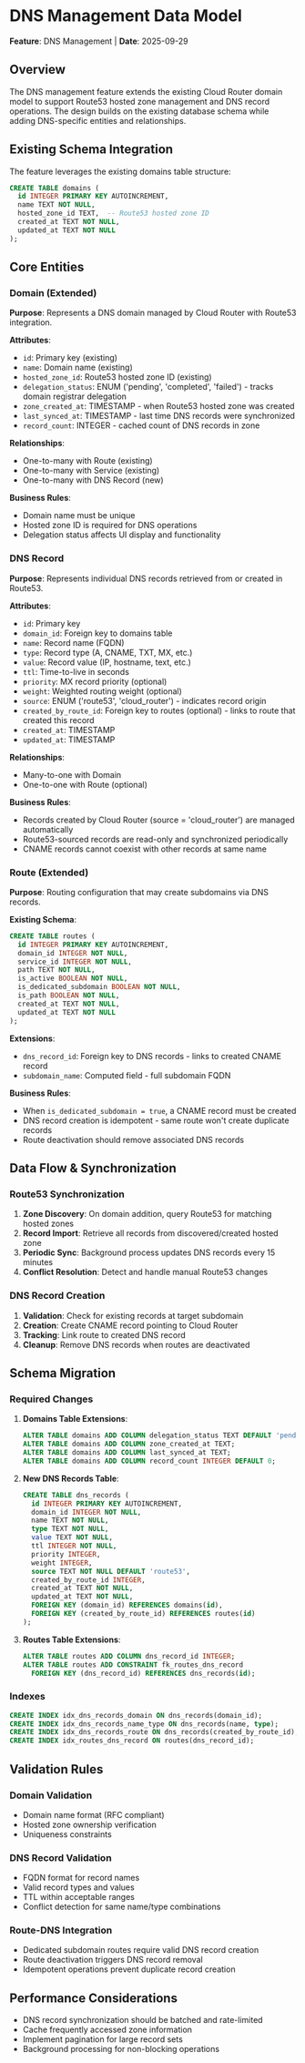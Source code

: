 # DNS Management Data Model

**Feature**: DNS Management | **Date**: 2025-09-29

## Overview

The DNS management feature extends the existing Cloud Router domain model to support Route53 hosted zone management and DNS record operations. The design builds on the existing database schema while adding DNS-specific entities and relationships.

## Existing Schema Integration

The feature leverages the existing domains table structure:

```sql
CREATE TABLE domains (
  id INTEGER PRIMARY KEY AUTOINCREMENT,
  name TEXT NOT NULL,
  hosted_zone_id TEXT,  -- Route53 hosted zone ID
  created_at TEXT NOT NULL,
  updated_at TEXT NOT NULL
);
```

## Core Entities

### Domain (Extended)

**Purpose**: Represents a DNS domain managed by Cloud Router with Route53 integration.

**Attributes**:

- `id`: Primary key (existing)
- `name`: Domain name (existing)
- `hosted_zone_id`: Route53 hosted zone ID (existing)
- `delegation_status`: ENUM ('pending', 'completed', 'failed') - tracks domain registrar delegation
- `zone_created_at`: TIMESTAMP - when Route53 hosted zone was created
- `last_synced_at`: TIMESTAMP - last time DNS records were synchronized
- `record_count`: INTEGER - cached count of DNS records in zone

**Relationships**:

- One-to-many with Route (existing)
- One-to-many with Service (existing)
- One-to-many with DNS Record (new)

**Business Rules**:

- Domain name must be unique
- Hosted zone ID is required for DNS operations
- Delegation status affects UI display and functionality

### DNS Record

**Purpose**: Represents individual DNS records retrieved from or created in Route53.

**Attributes**:

- `id`: Primary key
- `domain_id`: Foreign key to domains table
- `name`: Record name (FQDN)
- `type`: Record type (A, CNAME, TXT, MX, etc.)
- `value`: Record value (IP, hostname, text, etc.)
- `ttl`: Time-to-live in seconds
- `priority`: MX record priority (optional)
- `weight`: Weighted routing weight (optional)
- `source`: ENUM ('route53', 'cloud_router') - indicates record origin
- `created_by_route_id`: Foreign key to routes (optional) - links to route that created this record
- `created_at`: TIMESTAMP
- `updated_at`: TIMESTAMP

**Relationships**:

- Many-to-one with Domain
- One-to-one with Route (optional)

**Business Rules**:

- Records created by Cloud Router (source = 'cloud_router') are managed automatically
- Route53-sourced records are read-only and synchronized periodically
- CNAME records cannot coexist with other records at same name

### Route (Extended)

**Purpose**: Routing configuration that may create subdomains via DNS records.

**Existing Schema**:

```sql
CREATE TABLE routes (
  id INTEGER PRIMARY KEY AUTOINCREMENT,
  domain_id INTEGER NOT NULL,
  service_id INTEGER NOT NULL,
  path TEXT NOT NULL,
  is_active BOOLEAN NOT NULL,
  is_dedicated_subdomain BOOLEAN NOT NULL,
  is_path BOOLEAN NOT NULL,
  created_at TEXT NOT NULL,
  updated_at TEXT NOT NULL
);
```

**Extensions**:

- `dns_record_id`: Foreign key to DNS records - links to created CNAME record
- `subdomain_name`: Computed field - full subdomain FQDN

**Business Rules**:

- When `is_dedicated_subdomain = true`, a CNAME record must be created
- DNS record creation is idempotent - same route won't create duplicate records
- Route deactivation should remove associated DNS records

## Data Flow & Synchronization

### Route53 Synchronization

1. **Zone Discovery**: On domain addition, query Route53 for matching hosted zones
2. **Record Import**: Retrieve all records from discovered/created hosted zone
3. **Periodic Sync**: Background process updates DNS records every 15 minutes
4. **Conflict Resolution**: Detect and handle manual Route53 changes

### DNS Record Creation

1. **Validation**: Check for existing records at target subdomain
2. **Creation**: Create CNAME record pointing to Cloud Router
3. **Tracking**: Link route to created DNS record
4. **Cleanup**: Remove DNS records when routes are deactivated

## Schema Migration

### Required Changes

1. **Domains Table Extensions**:

   ```sql
   ALTER TABLE domains ADD COLUMN delegation_status TEXT DEFAULT 'pending';
   ALTER TABLE domains ADD COLUMN zone_created_at TEXT;
   ALTER TABLE domains ADD COLUMN last_synced_at TEXT;
   ALTER TABLE domains ADD COLUMN record_count INTEGER DEFAULT 0;
   ```

2. **New DNS Records Table**:

   ```sql
   CREATE TABLE dns_records (
     id INTEGER PRIMARY KEY AUTOINCREMENT,
     domain_id INTEGER NOT NULL,
     name TEXT NOT NULL,
     type TEXT NOT NULL,
     value TEXT NOT NULL,
     ttl INTEGER NOT NULL,
     priority INTEGER,
     weight INTEGER,
     source TEXT NOT NULL DEFAULT 'route53',
     created_by_route_id INTEGER,
     created_at TEXT NOT NULL,
     updated_at TEXT NOT NULL,
     FOREIGN KEY (domain_id) REFERENCES domains(id),
     FOREIGN KEY (created_by_route_id) REFERENCES routes(id)
   );
   ```

3. **Routes Table Extensions**:
   ```sql
   ALTER TABLE routes ADD COLUMN dns_record_id INTEGER;
   ALTER TABLE routes ADD CONSTRAINT fk_routes_dns_record
     FOREIGN KEY (dns_record_id) REFERENCES dns_records(id);
   ```

### Indexes

```sql
CREATE INDEX idx_dns_records_domain ON dns_records(domain_id);
CREATE INDEX idx_dns_records_name_type ON dns_records(name, type);
CREATE INDEX idx_dns_records_route ON dns_records(created_by_route_id);
CREATE INDEX idx_routes_dns_record ON routes(dns_record_id);
```

## Validation Rules

### Domain Validation

- Domain name format (RFC compliant)
- Hosted zone ownership verification
- Uniqueness constraints

### DNS Record Validation

- FQDN format for record names
- Valid record types and values
- TTL within acceptable ranges
- Conflict detection for same name/type combinations

### Route-DNS Integration

- Dedicated subdomain routes require valid DNS record creation
- Route deactivation triggers DNS record removal
- Idempotent operations prevent duplicate record creation

## Performance Considerations

- DNS record synchronization should be batched and rate-limited
- Cache frequently accessed zone information
- Implement pagination for large record sets
- Background processing for non-blocking operations

